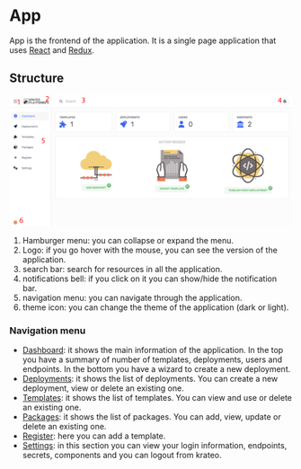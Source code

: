 # App

App is the frontend of the application. It is a single page application that uses [React](https://reactjs.org/) and [Redux](https://redux.js.org/).

## Structure

![overview](../media/app/overview.png)

1. Hamburger menu: you can collapse or expand the menu.
2. Logo: if you go hover with the mouse, you can see the version of the application.
3. search bar: search for resources in all the application.
4. notifications bell: if you click on it you can show/hide the notification bar.
5. navigation menu: you can navigate through the application.
6. theme icon: you can change the theme of the application (dark or light).

### Navigation menu

- [Dashboard](./app-dashboard.md): it shows the main information of the application. In the top you have a summary of number of templates, deployments, users and endpoints. In the bottom you have a wizard to create a new deployment.
- [Deployments](./app-deployments.md): it shows the list of deployments. You can create a new deployment, view or delete an existing one.
- [Templates](./app-templates.md): it shows the list of templates. You can view and use or delete an existing one.
- [Packages](./app-packages.md): it shows the list of packages. You can add, view, update or delete an existing one.
- [Register](./app-register.md): here you can add a template.
- [Settings](./app-settings.md): in this section you can view your login information, endpoints, secrets, components and you can logout from krateo.
